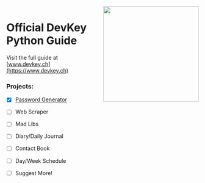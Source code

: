 <img src="https://i.ibb.co/QnQBDf9/logo-square.png" width="250" align="right">

# Official DevKey Python Guide
Visit the full guide at [www.devkey.ch](https://www.devkey.ch)
### Projects:
- [x] [Password Generator](Projects/passwordgenerator.py)
- [ ] Web Scraper
- [ ] Mad Libs
- [ ] Diary/Daily Journal
- [ ] Contact Book
- [ ] Day/Week Schedule
- [ ] Suggest More!


<!-----
We sometimes struggle to pay the cost of keeping our website up. Help us educate the world. [Donate](https://www.paypal.com/donate/?hosted_button_id=SQ9YCEDJP3WXL)
-->
